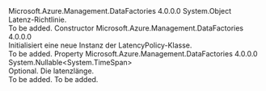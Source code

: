 <Type Name="LatencyPolicy" FullName="Microsoft.Azure.Management.DataFactories.Common.Models.LatencyPolicy">
  <TypeSignature Language="C#" Value="public class LatencyPolicy" />
  <TypeSignature Language="ILAsm" Value=".class public auto ansi beforefieldinit LatencyPolicy extends System.Object" />
  <TypeSignature Language="DocId" Value="T:Microsoft.Azure.Management.DataFactories.Common.Models.LatencyPolicy" />
  <TypeSignature Language="VB.NET" Value="Public Class LatencyPolicy" />
  <TypeSignature Language="F#" Value="type LatencyPolicy = class" />
  <AssemblyInfo>
    <AssemblyName>Microsoft.Azure.Management.DataFactories</AssemblyName>
    <AssemblyVersion>4.0.0.0</AssemblyVersion>
  </AssemblyInfo>
  <Base>
    <BaseTypeName>System.Object</BaseTypeName>
  </Base>
  <Interfaces />
  <Docs>
    <summary>
            Latenz-Richtlinie.
            </summary>
    <remarks>To be added.</remarks>
  </Docs>
  <Members>
    <Member MemberName=".ctor">
      <MemberSignature Language="C#" Value="public LatencyPolicy ();" />
      <MemberSignature Language="ILAsm" Value=".method public hidebysig specialname rtspecialname instance void .ctor() cil managed" />
      <MemberSignature Language="DocId" Value="M:Microsoft.Azure.Management.DataFactories.Common.Models.LatencyPolicy.#ctor" />
      <MemberSignature Language="VB.NET" Value="Public Sub New ()" />
      <MemberType>Constructor</MemberType>
      <AssemblyInfo>
        <AssemblyName>Microsoft.Azure.Management.DataFactories</AssemblyName>
        <AssemblyVersion>4.0.0.0</AssemblyVersion>
      </AssemblyInfo>
      <Parameters />
      <Docs>
        <summary>
            Initialisiert eine neue Instanz der LatencyPolicy-Klasse.
            </summary>
        <remarks>To be added.</remarks>
      </Docs>
    </Member>
    <Member MemberName="LatencyLength">
      <MemberSignature Language="C#" Value="public Nullable&lt;TimeSpan&gt; LatencyLength { get; set; }" />
      <MemberSignature Language="ILAsm" Value=".property instance valuetype System.Nullable`1&lt;valuetype System.TimeSpan&gt; LatencyLength" />
      <MemberSignature Language="DocId" Value="P:Microsoft.Azure.Management.DataFactories.Common.Models.LatencyPolicy.LatencyLength" />
      <MemberSignature Language="VB.NET" Value="Public Property LatencyLength As Nullable(Of TimeSpan)" />
      <MemberSignature Language="F#" Value="member this.LatencyLength : Nullable&lt;TimeSpan&gt; with get, set" Usage="Microsoft.Azure.Management.DataFactories.Common.Models.LatencyPolicy.LatencyLength" />
      <MemberType>Property</MemberType>
      <AssemblyInfo>
        <AssemblyName>Microsoft.Azure.Management.DataFactories</AssemblyName>
        <AssemblyVersion>4.0.0.0</AssemblyVersion>
      </AssemblyInfo>
      <ReturnValue>
        <ReturnType>System.Nullable&lt;System.TimeSpan&gt;</ReturnType>
      </ReturnValue>
      <Docs>
        <summary>
            Optional. Die latenzlänge.
            </summary>
        <value>To be added.</value>
        <remarks>To be added.</remarks>
      </Docs>
    </Member>
  </Members>
</Type>